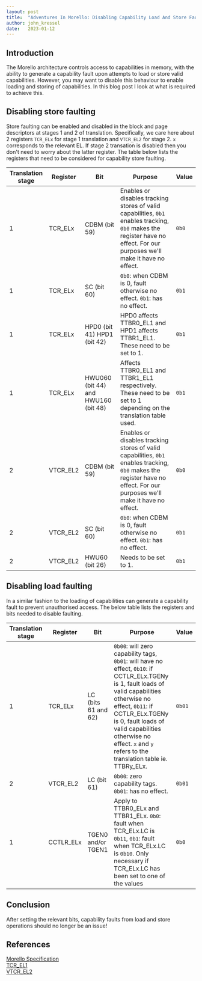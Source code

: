 ```yaml
---
layout: post
title:  "Adventures In Morello: Disabling Capability Load And Store Faulting"
author: john_kressel
date:   2023-01-12
---
```


## Introduction

The Morello architecture controls access to capabilities in memory, with the ability to generate a capability fault upon attempts to load or store valid capabilities. However, you may want to disable this behaviour to enable loading and storing of capabilities. In this blog post I look at what is required to achieve this.

## Disabling store faulting

Store faulting can be enabled and disabled in the block and page descriptors at stages 1 and 2 of translation. Specifically, we care here about 2 registers `TCR_ELx` for stage 1 translation and `VTCR_EL2` for stage 2. `x` corresponds to the relevant EL. If stage 2 transation is disabled then you don't need to worry about the latter register. The table below lists the registers that need to be considered for capability store faulting.

| Translation stage  | Register  | Bit  | Purpose | Value |
|---|---|---|---|---|
| 1  | TCR_ELx | CDBM (bit 59)  | Enables or disables tracking stores of valid capabilities, `0b1` enables tracking, `0b0` makes the register have no effect. For our purposes we'll make it have no effect.  | `0b0`  |
| 1  | TCR_ELx  | SC (bit 60)  | `0b0`: when CDBM is 0, fault otherwise no effect. `0b1`: has no effect.  | `0b1` |
| 1  | TCR_ELx  | HPD0 (bit 41) HPD1 (bit 42)  | HPD0 affects TTBR0_EL1 and HPD1 affects TTBR1_EL1. These need to be set to 1. | `0b1`  |
| 1  | TCR_ELx  | HWU060 (bit 44) and HWU160 (bit 48)  | Affects TTBR0_EL1 and TTBR1_EL1 respectively. These need to be set to 1 depending on the translation table used. | `0b1`  |
| 2  | VTCR_EL2 | CDBM (bit 59)  | Enables or disables tracking stores of valid capabilities, `0b1` enables tracking, `0b0` makes the register have no effect. For our purposes we'll make it have no effect.  | `0b0`  |
| 2  | VTCR_EL2  | SC (bit 60)  | `0b0`: when CDBM is 0, fault otherwise no effect. `0b1`: has no effect.  | `0b1` |
| 2  | VTCR_EL2  | HWU60 (bit 26)  | Needs to be set to 1. | `0b1`  |

## Disabling load faulting

In a similar fashion to the loading of capabilities can generate a capability fault to prevent unauthorised access. The below table lists the registers and bits needed to disable faulting.

| Translation stage  | Register  | Bit  | Purpose | Value |
|---|---|---|---|---|
| 1  | TCR_ELx | LC (bits 61 and 62)  | `0b00`: will zero capability tags, `0b01`: will have no effect, `0b10`: if CCTLR_ELx.TGENy is 1, fault loads of valid capabilities otherwise no effect, `0b11`: if CCTLR_ELx.TGENy is 0, fault loads of valid capabilities otherwise no effect. `x` and `y` refers to the translation table ie. TTBRy_ELx. | `0b01`  |
| 2  | VTCR_EL2  | LC (bit 61)  | `0b00`: zero capability tags. `0b01`: has no effect.  | `0b01` |
| 1  | CCTLR_ELx  | TGEN0 and/or TGEN1  | Apply to TTBR0_ELx and TTBR1_ELx. `0b0`: fault when TCR_ELx.LC is `0b11`, `0b1`: fault when TCR_ELx.LC is `0b10`. Only necessary if TCR_ELx.LC has been set to one of the values | `0b0` |


## Conclusion

After setting the relevant bits, capability faults from load and store operations should no longer be an issue!

## References

[Morello Specification](https://developer.arm.com/documentation/ddi0606/latest) <br>
[TCR_EL1](https://developer.arm.com/documentation/ddi0595/2021-06/AArch64-Registers/TCR-EL1--Translation-Control-Register--EL1-) <br>
[VTCR_EL2](https://developer.arm.com/documentation/ddi0595/2021-03/AArch64-Registers/VTCR-EL2--Virtualization-Translation-Control-Register)

